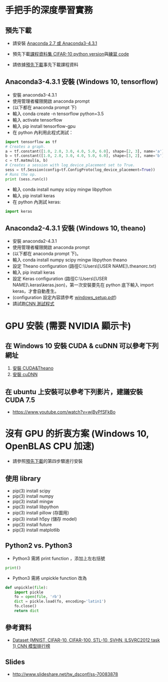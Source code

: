 # 手把手的深度學習實務
## 預先下載
* 請安裝 [Anaconda 2.7 或 Anaconda3-4.3.1](https://www.continuum.io/downloads)
* 預先下載[課程資料集 CIFAR-10 python version](https://www.cs.toronto.edu/~kriz/cifar.html)與[練習 code](https://github.com/chihfanhsu/hand-on-dl/)

* 請依據[預先下載](https://github.com/chihfanhsu/dnn_hand_by_hand/blob/master/cnn_preDL.pdf)事先下載課程資料

## Anaconda3-4.3.1 安裝 (Windows 10, tensorflow)
* 安裝 anaconda3-4.3.1
* 使用管理者權限開啟 anaconda prompt
* (以下都在 anaconda prompt 下)
* 輸入 conda create -n tensorflow python=3.5
* 輸入 activate tensorflow
* 輸入 pip install tensorflow-gpu
* 在 python 內利用此程式測試：
```python
import tensorflow as tf
# Creates a graph.
a = tf.constant([1.0, 2.0, 3.0, 4.0, 5.0, 6.0], shape=[2, 3], name='a')
b = tf.constant([1.0, 2.0, 3.0, 4.0, 5.0, 6.0], shape=[3, 2], name='b')
c = tf.matmul(a, b)
# Creates a session with log_device_placement set to True.
sess = tf.Session(config=tf.ConfigProto(log_device_placement=True))
# Runs the op.
print (sess.run(c))
```
* 輸入 conda install numpy scipy mingw libpython 
* 輸入 pip install keras
* 在 python 內測試 keras:
```python
import keras
``` 
## Anaconda2-4.3.1 安裝 (Windows 10, theano)
* 安裝 anaconda2-4.3.1
* 使用管理者權限開啟 anaconda prompt
* (以下都在 anaconda prompt 下)。
* 輸入 conda install numpy scipy mingw libpython theano
* 設定 Theano configuration (路徑C:\Users\\[USER NAME]\\.theanorc.txt)
* 輸入 pip install keras
* 設定 Keras configuration (路徑C:\Users\\[USER NAME]\\.keras\keras.json)，第一次安裝要先在 python 底下輸入 import keras，才會自動產生。
* (configuration 設定內容請參考 [windows_setup.pdf](https://github.com/chihfanhsu/hand-on-dl/blob/master/windows_setup.pdf))
* 請試跑[CNN 測試程式](https://github.com/fchollet/keras/blob/master/examples/mnist_cnn.py )

# GPU 安裝 (需要 NVIDIA 顯示卡)
## 在 Windows 10 安裝 CUDA & cuDNN 可以參考下列網址
1. [安裝 CUDA&Theano](http://ankivil.com/installing-keras-theano-and-dependencies-on-windows-10/)
2. [安裝 cuDNN](http://ankivil.com/making-theano-faster-with-cudnn-and-cnmem-on-windows-10/)

## 在 ubuntu 上安裝可以參考下列影片，建議安裝 CUDA 7.5
* https://www.youtube.com/watch?v=wjByPfSFkBo

# 沒有 GPU 的折衷方案 (Windows 10, OpenBLAS CPU 加速)
* 請參照[預先下載](https://github.com/chihfanhsu/hand-on-dl/blob/master/cnn_preDL.pdf)的第四步驟進行安裝

## 使用 library
* pip(3) install scipy
* pip(3) install numpy
* pip(3) install mingw
* pip(3) install libpython
* pip(3) install pillow (存圖用)
* pip(3) install h5py (儲存 model)
* pip(3) install future
* pip(3) install matplotlib
## Python2 vs. Python3
* Python3 需將 print function ，添加上左右括號
```python
print()
```
* Python3 需將 unpickle function 改為
```python
def unpickle(file):
    import pickle
    fo = open(file, 'rb')
    dict = pickle.load(fo, encoding='latin1')
    fo.close()
    return dict
```

## 參考資料
* [Dataset (MNIST, CIFAR-10, CIFAR-100, STL-10, SVHN, ILSVRC2012 task 1) CNN 模型排行榜](http://rodrigob.github.io/are_we_there_yet/build/classification_datasets_results.html)

## Slides
* http://www.slideshare.net/tw_dsconf/ss-70083878
